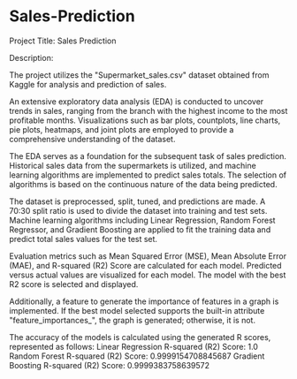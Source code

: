 # Sales-Prediction
Project Title: Sales Prediction

Description:

The project utilizes the "Supermarket_sales.csv" dataset obtained from Kaggle for analysis and prediction of sales.

An extensive exploratory data analysis (EDA) is conducted to uncover trends in sales, ranging from the branch with the highest income to the most profitable months. Visualizations such as bar plots, countplots, line charts, pie plots, heatmaps, and joint plots are employed to provide a comprehensive understanding of the dataset.

The EDA serves as a foundation for the subsequent task of sales prediction. Historical sales data from the supermarkets is utilized, and machine learning algorithms are implemented to predict sales totals. The selection of algorithms is based on the continuous nature of the data being predicted.

The dataset is preprocessed, split, tuned, and predictions are made. A 70:30 split ratio is used to divide the dataset into training and test sets. Machine learning algorithms including Linear Regression, Random Forest Regressor, and Gradient Boosting are applied to fit the training data and predict total sales values for the test set.

Evaluation metrics such as Mean Squared Error (MSE), Mean Absolute Error (MAE), and R-squared (R2) Score are calculated for each model. Predicted versus actual values are visualized for each model. The model with the best R2 score is selected and displayed.

Additionally, a feature to generate the importance of features in a graph is implemented. If the best model selected supports the built-in attribute "feature_importances_", the graph is generated; otherwise, it is not.

The accuracy of the models is calculated using the generated R scores, represented as follows:
Linear Regression R-squared (R2) Score: 1.0
Random Forest R-squared (R2) Score: 0.9999154708845687
Gradient Boosting R-squared (R2) Score: 0.9999383758639572